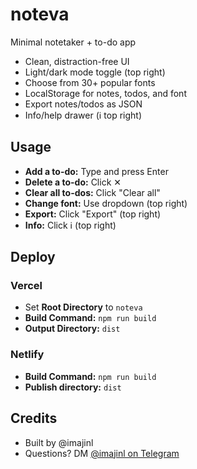 # noteva

Minimal notetaker + to-do app

- Clean, distraction-free UI
- Light/dark mode toggle (top right)
- Choose from 30+ popular fonts
- LocalStorage for notes, todos, and font
- Export notes/todos as JSON
- Info/help drawer (ℹ️ top right)

## Usage
- **Add a to-do:** Type and press Enter
- **Delete a to-do:** Click ✕
- **Clear all to-dos:** Click "Clear all"
- **Change font:** Use dropdown (top right)
- **Export:** Click "Export" (top right)
- **Info:** Click ℹ️ (top right)

## Deploy
### Vercel
- Set **Root Directory** to `noteva`
- **Build Command:** `npm run build`
- **Output Directory:** `dist`

### Netlify
- **Build Command:** `npm run build`
- **Publish directory:** `dist`

## Credits
- Built by @imajinl
- Questions? DM [@imajinl on Telegram](https://t.me/imajinl)
